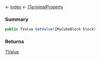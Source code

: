 ← [Index](Api-Index) ← [ITerminalProperty<TValue>](Sandbox.ModAPI.Interfaces.ITerminalProperty`1)

### Summary

```csharp
public TValue GetValue(IMyCubeBlock block)
```

### Returns

[TValue]()

